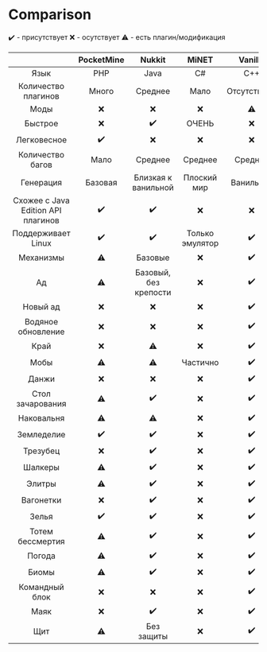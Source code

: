 # Comparison

✔️ - присутствует
❌ - осутствует
⚠ - есть плагин/модификация

|  | PocketMine | Nukkit | MiNET | Vanilla |
| :-----: | :-------: | :-------: | :-------: | :-------: |
| Язык | PHP | Java | C# | C++ |
| Количество плагинов | Много | Среднее | Мало | Отсутствуют |
| Моды | ❌ | ❌ | ❌ | ⚠ |
| Быстрое | ❌ | ✔️ | ОЧЕНЬ | ❌ |
| Легковесное | ✔️ | ❌ | ❌ | ❌ |
| Количество багов | Мало | Среднее | Среднее | Среднее |
| Генерация | Базовая | Близкая к ванильной | Плоский мир | Ванильная |
| Схожее с Java Edition API плагинов | ✔️ | ✔️ | ❌ | ❌ |
| Поддерживает Linux | ✔️ | ✔️ | Только эмулятор | ✔️ |
| Механизмы | ⚠ | Базовые | ❌ | ✔️ |
| Ад | ⚠ | Базовый, без крепости | ❌ | ✔️ |
| Новый ад | ❌ | ❌ | ❌ | ✔️ |
| Водяное обновление | ❌ | ❌ | ❌ | ✔️ |
| Край | ❌ | ⚠ | ❌ | ✔️ |
| Мобы | ⚠ | ⚠ | Частично | ✔️ |
| Данжи | ❌ | ❌ | ❌ | ✔️ |
| Стол зачарования | ⚠ | ✔️ | ❌ | ✔️ |
| Наковальня | ⚠ | ⚠ | ❌ | ✔️ |
| Земледелие | ✔️ | ✔️ | ❌ | ✔️ |
| Трезубец | ❌ | ✔️ | ❌ | ✔️ |
| Шалкеры | ⚠ | ✔️ | ❌ | ✔️ |
| Элитры | ⚠ | ✔️ | ❌ | ✔️ |
| Вагонетки | ❌ | ✔️ | ❌ | ✔️ |
| Зелья | ✔️ | ✔️ | ❌ | ✔️ |
| Тотем бессмертия | ⚠ | ✔️ | ❌ | ✔️ |
| Погода | ⚠ | ✔️ | ❌ | ✔️ |
| Биомы | ⚠ | ✔️ | ❌ | ✔️ |
| Командный блок | ❌ | ❌ | ❌ | ✔️ |
| Маяк | ❌ | ✔️ | ❌ | ✔️ |
| Щит | ⚠ | Без защиты | ❌ | ✔️ |
